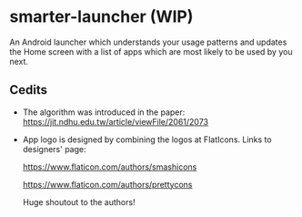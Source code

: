# smarter-launcher (WIP)
An Android launcher which understands your usage patterns and updates the Home screen with a list of apps which are most likely to be used by you next.


## Cedits
* The algorithm was introduced in the paper: https://jit.ndhu.edu.tw/article/viewFile/2061/2073
* App logo is designed by combining the logos at FlatIcons. Links to designers' page:

  https://www.flaticon.com/authors/smashicons
  
  https://www.flaticon.com/authors/prettycons
  
  Huge shoutout to the authors!


